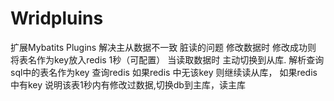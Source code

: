 # Wridpluins
 扩展Mybatits Plugins    解决主从数据不一致 脏读的问题    修改数据时  修改成功则 将表名作为key放入redis  1秒（可配置）    当读取数据时 主动切换到从库. 解析查询sql中的表名作为key 查询redis    如果redis 中无该key 则继续读从库，    如果redis 中有key 说明该表1秒内有修改过数据,切换db到主库，读主库
